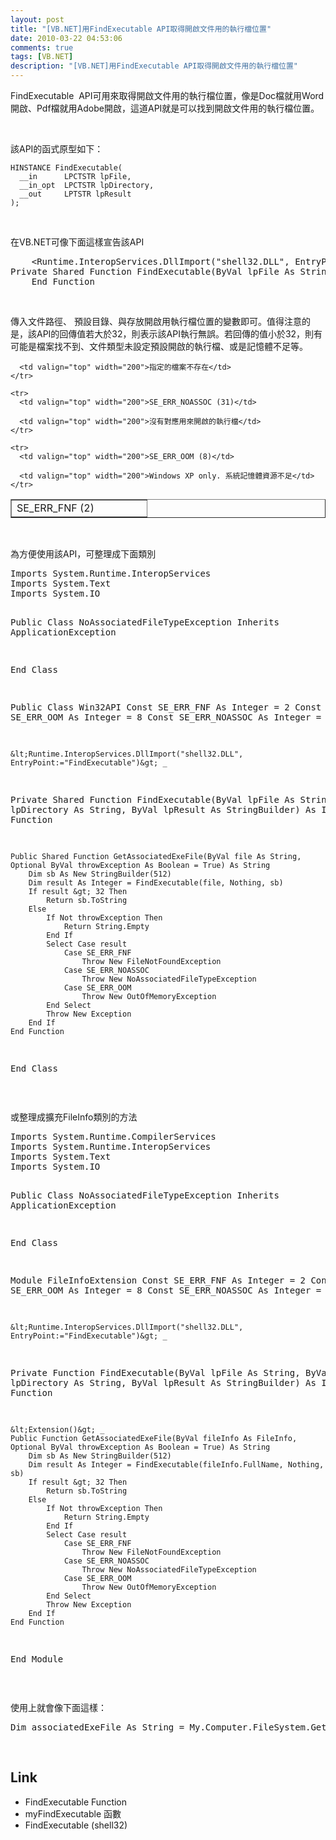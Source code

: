 ```yaml
---
layout: post
title: "[VB.NET]用FindExecutable API取得開啟文件用的執行檔位置"
date: 2010-03-22 04:53:06
comments: true
tags: [VB.NET]
description: "[VB.NET]用FindExecutable API取得開啟文件用的執行檔位置"
---
```

<p>FindExecutable  API可用來取得開啟文件用的執行檔位置，像是Doc檔就用Word開啟、Pdf檔就用Adobe開啟，這道API就是可以找到開啟文件用的執行檔位置。</p>  <p> </p>  <p>該API的函式原型如下：</p>  <pre><code>HINSTANCE FindExecutable(
  __in      LPCTSTR lpFile,
  __in_opt  LPCTSTR lpDirectory,
  __out     LPTSTR lpResult
);</code></pre>

<p> </p>

<p>在VB.NET可像下面這樣宣告該API</p>

<div style="padding-bottom: 0px; margin: 0px; padding-left: 0px; padding-right: 0px; display: inline; float: none; padding-top: 0px" id="scid:812469c5-0cb0-4c63-8c15-c81123a09de7:1b20a080-801a-440a-96b1-c6b19d2e14d3" class="wlWriterEditableSmartContent"><pre name="code" class="vb:nocontrols">    &lt;Runtime.InteropServices.DllImport("shell32.DLL", EntryPoint:="FindExecutable")&gt; _
Private Shared Function FindExecutable(ByVal lpFile As String, ByVal lpDirectory As String, ByVal lpResult As StringBuilder) As Integer
    End Function</pre></div>

<p> </p>

<p>傳入文件路徑、 預設目錄、與存放開啟用執行檔位置的變數即可。值得注意的是，該API的回傳值若大於32，則表示該API執行無誤。若回傳的值小於32，則有可能是檔案找不到、文件類型未設定預設開啟的執行檔、或是記憶體不足等。</p>

<table border="1" cellspacing="0" cellpadding="2" width="400"><tbody>
    <tr>
      <td valign="top" width="200">SE_ERR_FNF (2)</td>

      <td valign="top" width="200">指定的檔案不存在</td>
    </tr>

    <tr>
      <td valign="top" width="200">SE_ERR_NOASSOC (31)</td>

      <td valign="top" width="200">沒有對應用來開啟的執行檔</td>
    </tr>

    <tr>
      <td valign="top" width="200">SE_ERR_OOM (8)</td>

      <td valign="top" width="200">Windows XP only. 系統記憶體資源不足</td>
    </tr>
  </tbody></table>

<p> </p>

<p>為方便使用該API，可整理成下面類別</p>

<div style="padding-bottom: 0px; margin: 0px; padding-left: 0px; padding-right: 0px; display: inline; float: none; padding-top: 0px" id="scid:812469c5-0cb0-4c63-8c15-c81123a09de7:17d04cc9-a397-4d10-a557-f0ab2e0fc560" class="wlWriterEditableSmartContent"><pre name="code" class="vb:nocontrols">Imports System.Runtime.InteropServices
Imports System.Text
Imports System.IO

Public Class NoAssociatedFileTypeException
    Inherits ApplicationException

End Class

Public Class Win32API
    Const SE_ERR_FNF As Integer = 2
    Const SE_ERR_OOM As Integer = 8
    Const SE_ERR_NOASSOC As Integer = 31

    &lt;Runtime.InteropServices.DllImport("shell32.DLL", EntryPoint:="FindExecutable")&gt; _
Private Shared Function FindExecutable(ByVal lpFile As String, ByVal lpDirectory As String, ByVal lpResult As StringBuilder) As Integer
    End Function

    Public Shared Function GetAssociatedExeFile(ByVal file As String, Optional ByVal throwException As Boolean = True) As String
        Dim sb As New StringBuilder(512)
        Dim result As Integer = FindExecutable(file, Nothing, sb)
        If result &gt; 32 Then
            Return sb.ToString
        Else
            If Not throwException Then
                Return String.Empty
            End If
            Select Case result
                Case SE_ERR_FNF
                    Throw New FileNotFoundException
                Case SE_ERR_NOASSOC
                    Throw New NoAssociatedFileTypeException
                Case SE_ERR_OOM
                    Throw New OutOfMemoryException
            End Select
            Throw New Exception
        End If
    End Function
End Class</pre></div>

<p> </p>

<p>或整理成擴充FileInfo類別的方法</p>

<p>
  </p><div style="padding-bottom: 0px; margin: 0px; padding-left: 0px; padding-right: 0px; display: inline; float: none; padding-top: 0px" id="scid:812469c5-0cb0-4c63-8c15-c81123a09de7:fbc1fc32-ca4e-47b9-b574-0482a54d6aa6" class="wlWriterEditableSmartContent"><pre name="code" class="vb:nocontrols">Imports System.Runtime.CompilerServices
Imports System.Runtime.InteropServices
Imports System.Text
Imports System.IO

Public Class NoAssociatedFileTypeException
    Inherits ApplicationException

End Class

Module FileInfoExtension
    Const SE_ERR_FNF As Integer = 2
    Const SE_ERR_OOM As Integer = 8
    Const SE_ERR_NOASSOC As Integer = 31

    &lt;Runtime.InteropServices.DllImport("shell32.DLL", EntryPoint:="FindExecutable")&gt; _
Private Function FindExecutable(ByVal lpFile As String, ByVal lpDirectory As String, ByVal lpResult As StringBuilder) As Integer
    End Function

    &lt;Extension()&gt; _
    Public Function GetAssociatedExeFile(ByVal fileInfo As FileInfo, Optional ByVal throwException As Boolean = True) As String
        Dim sb As New StringBuilder(512)
        Dim result As Integer = FindExecutable(fileInfo.FullName, Nothing, sb)
        If result &gt; 32 Then
            Return sb.ToString
        Else
            If Not throwException Then
                Return String.Empty
            End If
            Select Case result
                Case SE_ERR_FNF
                    Throw New FileNotFoundException
                Case SE_ERR_NOASSOC
                    Throw New NoAssociatedFileTypeException
                Case SE_ERR_OOM
                    Throw New OutOfMemoryException
            End Select
            Throw New Exception
        End If
    End Function
End Module</pre></div>


<p> </p>

<p>使用上就會像下面這樣：</p>

<div style="padding-bottom: 0px; margin: 0px; padding-left: 0px; padding-right: 0px; display: inline; float: none; padding-top: 0px" id="scid:812469c5-0cb0-4c63-8c15-c81123a09de7:5b48ebd1-4c16-4efd-ae5f-d44acd839148" class="wlWriterEditableSmartContent"><pre name="code" class="vb:nocontrols">Dim associatedExeFile As String = My.Computer.FileSystem.GetFileInfo("C:\Test.Doc").GetAssociatedExeFile</pre></div>

<p> </p>

<h2> Link</h2>

<ul>
  <li>FindExecutable Function </li>

  <li>myFindExecutable 函數 </li>

  <li>FindExecutable (shell32) </li>
</ul>